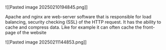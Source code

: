 ![[Pasted image 20250210194845.png]]

Apache and nginx are web-server software that is responsible for load balancing, security checking (SSL) of the HTTP request. It has the ability to cache and compress data. Like for example it can often cache the front-page of the website

![[Pasted image 20250211144853.png]]
